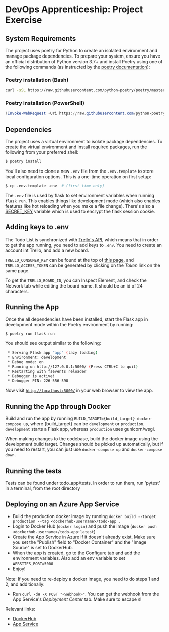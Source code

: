 # DevOps Apprenticeship: Project Exercise

## System Requirements

The project uses poetry for Python to create an isolated environment and manage package dependencies. To prepare your system, ensure you have an official distribution of Python version 3.7+ and install Poetry using one of the following commands (as instructed by the [poetry documentation](https://python-poetry.org/docs/#system-requirements)):

### Poetry installation (Bash)

```bash
curl -sSL https://raw.githubusercontent.com/python-poetry/poetry/master/install-poetry.py | python -
```

### Poetry installation (PowerShell)

```powershell
(Invoke-WebRequest -Uri https://raw.githubusercontent.com/python-poetry/poetry/master/install-poetry.py -UseBasicParsing).Content | python -
```

## Dependencies

The project uses a virtual environment to isolate package dependencies. To create the virtual environment and install required packages, run the following from your preferred shell:

```bash
$ poetry install
```

You'll also need to clone a new `.env` file from the `.env.template` to store local configuration options. This is a one-time operation on first setup:

```bash
$ cp .env.template .env  # (first time only)
```

The `.env` file is used by flask to set environment variables when running `flask run`. This enables things like development mode (which also enables features like hot reloading when you make a file change). There's also a [SECRET_KEY](https://flask.palletsprojects.com/en/1.1.x/config/#SECRET_KEY) variable which is used to encrypt the flask session cookie.

## Adding keys to .env

The Todo List is synchronized with [Trello's API](https://trello.com), which means that in order to get the app running, you need to add keys to `.env`. You need to create an account int Trello, and add a new board.

`TRELLO_CONSUMER_KEY` can be found at the top of [this page](https://trello.com/app-key), and `TRELLO_ACCESS_TOKEN` can be generated by clicking on the _Token_ link on the same page.

To get the `TRELLO_BOARD_ID`, you can Inspect Element, and check the Network tab while editing the board name. It should be an id of 24 characters.

## Running the App

Once the all dependencies have been installed, start the Flask app in development mode within the Poetry environment by running:
```bash
$ poetry run flask run
```

You should see output similar to the following:
```bash
 * Serving Flask app "app" (lazy loading)
 * Environment: development
 * Debug mode: on
 * Running on http://127.0.0.1:5000/ (Press CTRL+C to quit)
 * Restarting with fsevents reloader
 * Debugger is active!
 * Debugger PIN: 226-556-590
```
Now visit [`http://localhost:5000/`](http://localhost:5000/) in your web browser to view the app.

## Running the App through Docker

Build and run the app by running `BUILD_TARGET={build_target} docker-compose up`, where {build_target} can be `development` or `production`.
`development` starts a Flask app, whereas `production` uses gunicorn/wsgi.

When making changes to the codebase, build the docker image using the development build target. Changes should be picked up automatically, but if you need to restart, you can just use `docker-compose up` and `docker-compose down`.

## Running the tests

Tests can be found under todo_app/tests. In order to run them, run 'pytest' in a terminal, from the root directory


## Deploying on an Azure App Service
* Build the production docker image by running `docker build --target production --tag <dockerhub-username>/todo-app .`
* Login to Docker Hub (`docker login`) and push the image (`docker push <dockerhub-username>/todo-app:latest`) 
* Create the App Service in Azure if it doesn't already exist. Make sure you set the "Publish" field to "Docker Container" and the "Image Source" is set to DockerHub.
* When the app is created, go to the Configure tab and add the environment variables. Also add an env variable to set `WEBSITES_PORT=5000`
* Enjoy!

Note: If you need to re-deploy a docker image, you need to do steps 1 and 2, and additionally:
* Run `curl -dH -X POST "<webhook>"`. You can get the webhook from the App Service's _Deployment Center_ tab. Make sure to escape `$`!

Relevant links:
* [DockerHub](https://hub.docker.com/r/bogdanradulescu97/todo_app)
* [App Service](https://bograd-todoapp.azurewebsites.net/) 